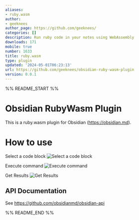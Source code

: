 ```yaml
---
aliases:
- ruby.wasm
author:
- geeknees
author_page: https://github.com/geeknees/
categories: []
description: Run ruby code in your notes using WebAssembly
downloads: 171
mobile: true
number: 1633
title: ruby.wasm
type: plugin
updated: '2024-05-01T06:23:13'
url: https://github.com/geeknees/obsidian-ruby-wasm-plugin
version: 0.0.1
---
```


%% README_START %%

# Obsidian RubyWasm Plugin

This is a ruby.wasm plugin for Obsidian (https://obsidian.md).

# How to use

Select a code block
![](./screenshot/step1.png "Select a code block")

Execute command
![](./screenshot/step2.png "Execute command")

Get Results
![](./screenshot/step3.png "Get Results")

## API Documentation

See https://github.com/obsidianmd/obsidian-api


%% README_END %%